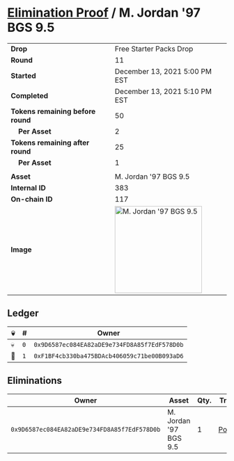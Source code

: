 # [Elimination Proof](./readme.md) / M. Jordan &#039;97 BGS 9.5

|||
|---|---|
| **Drop** | Free Starter Packs Drop |
| **Round** | 11 |
| **Started** | December 13, 2021 5:00 PM EST |
| **Completed** | December 13, 2021 5:10 PM EST |
| **Tokens remaining before round** | 50 |
| **&nbsp;&nbsp;&nbsp;&nbsp;Per Asset** | 2 |
| **Tokens remaining after round** | 25 |
| **&nbsp;&nbsp;&nbsp;&nbsp;Per Asset** | 1 |
| | |
| **Asset** | M. Jordan &#039;97 BGS 9.5 |
| **Internal ID** | 383 |
| **On-chain ID** | 117 |
| **Image** | <img src="https://tcdn.blokpax.com/95048cbb-7e80-4ff1-9b81-2f5f60854919/ef67391566579e20ffd104510ba63f2b6272250a5f94b11666083be790e1e8e8.jpg" height="200" alt="M. Jordan &#039;97 BGS 9.5" /> |

## Ledger

| 💀 | # | Owner |
| --- | --- | --- |
| 💀 | `0` | `0x9D6587ec084EA82aDE9e734FD8A85f7EdF578D0b` |
| 👑 | `1` | `0xF1BF4cb330ba475BDAcb406059c71be00B093aD6` |


## Eliminations

| Owner | Asset | Qty. | Transaction |
| --- | --- | --- | --- |
| `0x9D6587ec084EA82aDE9e734FD8A85f7EdF578D0b` | M. Jordan '97 BGS 9.5 | 1 | [Polygonscan](https://polygonscan.com/tx/0x213e78a3361814ada95914d1a4061257493eaf26a2927b66cb9c13f5df7cb18c) |
